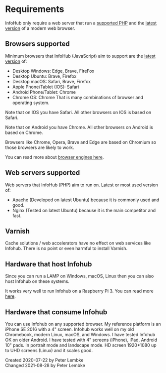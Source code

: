 # Requirements
InfoHub only require a web server that run a [supported PHP](https://www.php.net/supported-versions.php) and the [latest version](https://browsehappy.com/) of a modern web browser.

## Browsers supported
Minimum browsers that InfoHub (JavaScript) aim to support are the [latest version](https://browsehappy.com/) of:  
- Desktop Windows: Edge, Brave, FireFox
- Desktop Ubuntu: Brave, Firefox
- Desktop macOS: Safari, Brave, Firefox
- Apple Phone/Tablet (IOS): Safari
- Android Phone/Tablet: Chrome
- Chrome OS: Chrome
That is many combinations of browser and operating system.

Note that on IOS you have Safari. All other browsers on IOS is based on Safari.

Note that on Android you have Chrome. All other browsers on Android is based on Chrome.

Browsers like Chrome, Opera, Brave and Edge are based on Chromium so those browsers are likely to work.

You can read more about [browser engines here](https://en.wikipedia.org/wiki/Comparison_of_browser_engines).
  
  
## Web servers supported
Web servers that InfoHub (PHP) aim to run on. Latest or most used version of:  
- Apache (Developed on latest Ubuntu) because it is commonly used and good.
- Nginx (Tested on latest Ubuntu) because it is the main competitor and fast.

## Varnish
Cache solutions / web accelerators have no effect on web services like Infohub. 
There is no point or even harmful to install Varnish.  

## Hardware that host Infohub
Since you can run a LAMP on Windows, macOS, Linux then you can also host Infohub on these systems.

It works very well to run Infohub on a Raspberry Pi 3. You can read more [here](main,installation_raspberrypi).

## Hardware that consume Infohub
You can use Infohub on any supported browser. My reference platform is an iPhone SE 2016 with a 4" screen. Infohub works well on my old Chromebook, modern Linux, macOS, and Windows. I have tested Infohub OK on older Android.
I have tested with 4" screens (iPhone), iPad, Android 10" pads. In portrait mode and landscape mode. 
HD screen 1920*1080 up to UHD screens (Linux) and it scales good.

Created 2020-07-22 by Peter Lembke  
Changed 2021-08-28 by Peter Lembke  
